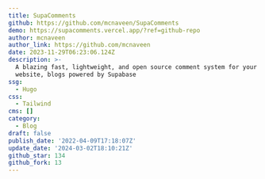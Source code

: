 ```yaml
---
title: SupaComments
github: https://github.com/mcnaveen/SupaComments
demo: https://supacomments.vercel.app/?ref=github-repo
author: mcnaveen
author_link: https://github.com/mcnaveen
date: 2023-11-29T06:23:06.124Z
description: >-
  A blazing fast, lightweight, and open source comment system for your static
  website, blogs powered by Supabase
ssg:
  - Hugo
css:
  - Tailwind
cms: []
category:
  - Blog
draft: false
publish_date: '2022-04-09T17:18:07Z'
update_date: '2024-03-02T18:10:21Z'
github_star: 134
github_fork: 13
---
```


